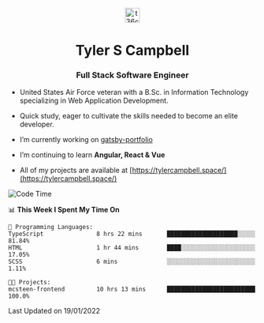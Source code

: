 <p align="center">
<a href="https://www.linkedin.com/in/t36campbell" target="blank"><img align="center" src="https://ik.imagekit.io/t36campbell/Portfolio/linkedin.png.original_m8bbGgPh6.png" alt="t36campbell" height="30" width="30" /></a>
</p>
<h1 align="center">Tyler S Campbell</h1>
<h3 align="center">Full Stack Software Engineer</h3>

* United States Air Force veteran with a B.Sc. in Information Technology specializing in Web Application Development. 

* Quick study, eager to cultivate the skills needed to become an elite developer.

* I’m currently working on [gatsby-portfolio](https://github.com/t36campbell/gatsby-portfolio)

* I’m continuing to learn **Angular, React & Vue**

* All of my projects are available at [https://tylercampbell.space/](https://tylercampbell.space/)

<!--START_SECTION:waka-->
![Code Time](http://img.shields.io/badge/Code%20Time-1%2C344%20hrs%2046%20mins-blue)

📊 **This Week I Spent My Time On** 

```text
💬 Programming Languages: 
TypeScript               8 hrs 22 mins       ████████████████████░░░░░   81.84% 
HTML                     1 hr 44 mins        ████░░░░░░░░░░░░░░░░░░░░░   17.05% 
SCSS                     6 mins              ░░░░░░░░░░░░░░░░░░░░░░░░░   1.11%

🐱‍💻 Projects: 
mcsteen-frontend         10 hrs 13 mins      █████████████████████████   100.0%

```


 Last Updated on 19/01/2022
<!--END_SECTION:waka-->
